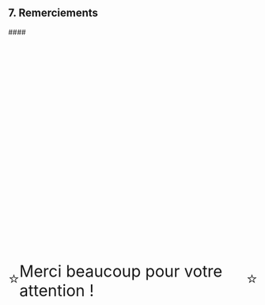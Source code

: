 ## 7. Remerciements














####<div style="height: 100vw; display:flex; justify-content: center; align-items: center; font-size: 2rem;"> :star: Merci beaucoup pour votre attention ! :star:</div>